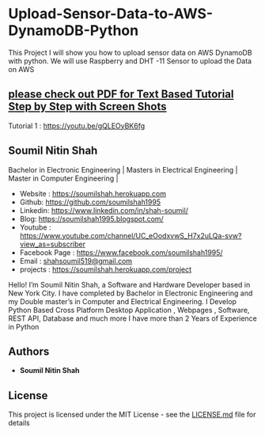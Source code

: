 # Upload-Sensor-Data-to-AWS-DynamoDB-Python
This Project I will show you how to upload sensor data on AWS DynamoDB with python. We will use Raspberry and DHT -11 Sensor to upload the Data on AWS 


## [please check out PDF for Text Based Tutorial Step by Step with Screen Shots](https://github.com/soumilshah1995/Upload-Sensor-Data-to-AWS-DynamoDB-Python/blob/master/Getting%20started%20with%20DynamoDB%20Python%20SDK%20setp%20by%20Step.pdf)

Tutorial 1 :  https://youtu.be/gQLEOyBK6fg





## Soumil Nitin Shah 
Bachelor in Electronic Engineering |
Masters in Electrical Engineering | 
Master in Computer Engineering |

* Website : https://soumilshah.herokuapp.com
* Github: https://github.com/soumilshah1995
* Linkedin: https://www.linkedin.com/in/shah-soumil/
* Blog: https://soumilshah1995.blogspot.com/
* Youtube : https://www.youtube.com/channel/UC_eOodxvwS_H7x2uLQa-svw?view_as=subscriber
* Facebook Page : https://www.facebook.com/soumilshah1995/
* Email : shahsoumil519@gmail.com
* projects : https://soumilshah.herokuapp.com/project


Hello! I’m Soumil Nitin Shah, a Software and Hardware Developer based in New York City. I have completed by Bachelor in Electronic Engineering and my Double master’s in Computer and Electrical Engineering. I Develop Python Based Cross Platform Desktop Application , Webpages , Software, REST API, Database and much more I have more than 2 Years of Experience in Python


## Authors

* **Soumil Nitin Shah** 

## License

This project is licensed under the MIT License - see the [LICENSE.md](LICENSE.md) file for details
